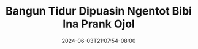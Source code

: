 --- 
title: "Bangun Tidur Dipuasin Ngentot Bibi Ina  Prank Ojol"
description: "streaming bokep Bangun Tidur Dipuasin Ngentot Bibi Ina  Prank Ojol   durasi panjang terbaru"
date: 2024-06-03T21:07:54-08:00
file_code: "lhixok93h9lh"
draft: false
cover: "0f6hh22v2r7pmekq.jpg"
tags: ["Bangun", "Tidur", "Dipuasin", "Ngentot", "Bibi", "Ina", "Prank", "Ojol", "bokep-indo", "bokep-viral", "bokep-ig"]
length: 1323
fld_id: "1483065"
foldername: "A prank"
categories: ["A prank"]
views: 0
---